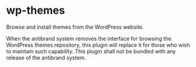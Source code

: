 # wp-themes

Browse and install themes from the WordPress website.

When the antibrand system removes the interface for browsing the WordPress themes repository, this plugin will replace it for those who wish to maintain such capability. This plugin shall not be bundled with any release of the antibrand system.
